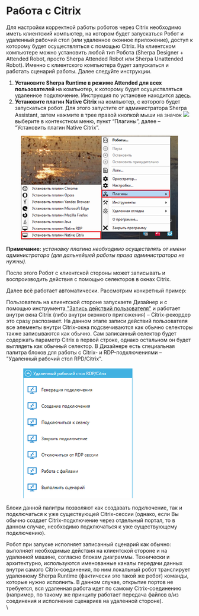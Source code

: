 # Работа с Citrix

Для настройки корректной работы роботов через Citrix необходимо иметь клиентский компьютер, на котором будет запускаться Робот и удаленный рабочий стол (или удаленное оконное приложение), доступ к которому будет осуществляться с помощью Citrix. На клиентском компьютере можно установить любой тип Робота (Sherpa Designer + Attended Robot, просто Sherpa Attended Robot или Sherpa Unattended Robot). Именно с клиентского компьютера будет запускаться и работать сценарий работы. Далее следуйте инструкции.&#x20;

1. &#x20;**Установите Sherpa Runtime в режиме Attended для всех пользователей** на компьютер, к которому будет осуществляться удаленное подключение. Инструкция по установке находится [здесь](../../../../../sherpa-orchestrator/ustanovka-sherpa-orchestrator/ustanovka-sherpa-rpa-runtime.md).
2. **Установите плагин Native Citrix** на компьютер, с которого будет запускаться робот. Для этого запустите от администратора Sherpa Assistant, затем нажмите в трее правой кнопкой мыши на значок ![](https://lh7-rt.googleusercontent.com/docsz/AD_4nXcqOzsMokmC_84nQVU3_I5BHDcw91hwXfQX0dFTbRYfGHP9-Y_Mk-GqftZcuQ5hNOn6Zn34hoHAtWVNXPnZxYEuW1j-ClX851iO93_eoC_nNcTBi3NbTAb8UekBVyepM6jzp_EwdPTsA4cJZETVhqOACZlM?key=qC7pvGnR1dRF3OFQVauZYg) выберите в контекстном меню, пункт “Плагины”, далее – “Установить плагин Native Citrix”.

<figure><img src="../../../../../.gitbook/assets/КнткстМенюПлагиныCitrix.png" alt=""><figcaption></figcaption></figure>

**Примечание:** _установку плагина необходимо осуществлять от имени администратора (для дальнейшей работы права администратора не нужны)._&#x20;

После этого Робот с клиентской стороны может записывать и воспроизводить действия с помощью селекторов в окнах Citrix.

Далее всё работает автоматически. Рассмотрим конкретный пример:

Пользователь на клиентской стороне запускаете Дизайнер и с помощью инструмента[ "Запись действий пользователя"](../../../../../sherpa-designer/rabota-v-sherpa-designer/osnovnoe-menyu/panel-razrabotka/menyu-zapis/zapis-deistvii-polzovatelya/) и работает внутри окна Citrix (либо внутри оконного приложения) – Citrix-рекордер это сразу распознает. На данном этапе записи действий пользователя все элементы внутри Citrix-окна подсвечиваются как обычно селекторы также записываются как обычно. Сам записанный селектор будет содержать параметр Citrix в первой строке, однако остальном он будет выглядеть как обычный селектор. В Дизайнере есть специальная палитра блоков для работы с Citrix- и RDP-подключениями – "Удаленный рабочий стол RPD/Citrix".

<figure><img src="../../../../../.gitbook/assets/Удаленный рабочий стол RDP Citrix.png" alt=""><figcaption></figcaption></figure>



Блоки данной палитры позволяют как создавать подключение, так и подключаться к уже существующей Citrix-сессии (однако, если Вы обычно создает Citrix-подключение через отдельный портал, то в данном случае, необходимо подключаться к уже существующему подключению).

Робот при запуске исполняет записанный сценарий как обычно: выполняет необходимые действия на клиентской стороне и на удаленной машине, согласно блокам диаграммы. Технически и архитектурно, используются именованные каналы передачи данных внутри самого Citrix-соединения, по ним локальный робот транслирует удаленному Sherpa Runtime (фактически это такой же робот) команды, которые нужно исполнить. В данном случае, открытие портов не требуется, вся удаленная работа идет по самому Citrix-соединению (например, по такому же принципу работает передача файлов в/из соединения и исполнение сценариев на удаленной стороне). \
\
